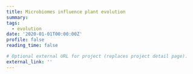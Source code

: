 ```yaml
---
title: Microbiomes influence plant evolution
summary: 
tags:
  - evolution
date: '2020-01-01T00:00:00Z'
profile: false
reading_time: false

# Optional external URL for project (replaces project detail page).
external_link: ''
---
```


